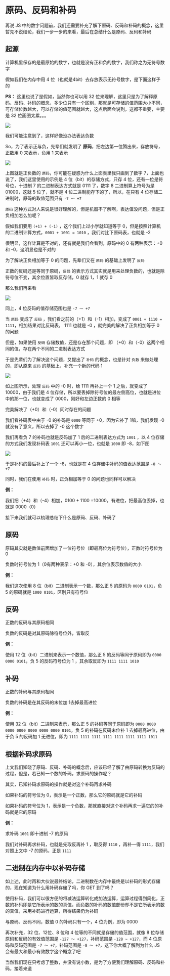 # 原码、反码和补码

再说 JS 中的数字问题前，我们还需要补充了解下原码、反码和补码的概念，这里暂先不说结论，我们一步一步的来看，最后在总结什么是原码、反码和补码



## 起源

计算机里保存的是最原始的数字，也就是没有正和负的数字，我们称之为无符号数字

假如我们在内存中用 4 位（也就是4bit）去存放表示无符号数字，是下面这样子的

**PS：** 这里也说了是假如，当然你也可以用 32 位来理解，这里只是为了解释原码、反码、补码的概念，多少位只有一个区别，那就是可存储的值范围大小不同，可存储位数越大，可以存储的值范围就越大，这点后面会说到，这都不重要，主要是 32 位画图太累。。。

![](http://qiniuimages.isboyjc.com/PictureBed/other/image-20201122183341034.png)

我们可能注意到了，这样好像没办法表达负数

So，为了表示正与负，先辈们就发明了 **原码**，把左边第一位腾出来，存放符号，正数用 0 来表示，负用 1 来表示

![](http://qiniuimages.isboyjc.com/PictureBed/other/image-20201117212137235.png)

上图就是正负数的 `原码`，你可能在疑惑为什么上面表里我只画到了数字 7，上面也说了，我们这里使用的示例是 4 位（bit）的存储方式，只存 4 位，还有一位是符号位，十进制 7 的二进制表达方式就是 0111 了，数字 8 二进制算上符号为是 01000，这就 5 位了，就不是 4 位二进制能存下的了，所以，在只有 4 位存储二进制时，原码的取值范围只有 `-7 ～ +7` 

`原码` 这种方式对人来说是很好理解的，但是机器不了解啊，表达值没问题，但是正负相加怎么加呢？

假如我们要用 `(+1) + (-1)` ，这个我们上过小学就知道等于 0，但是按照计算机的二进制计算方式，`0001 + 1001 = 1010` ，我们对比下原码表，也就是 -2

很明显，这样计算是不对的，还有就是我们会看到，原码中的 0 有两种表示：+0 和 -0，这明显也是不对的

为了解决正负相加等于 0 的问题，先辈们又在 `原码` 的基础上发明了 `反码`

正数的反码还是等同于原码，`反码` 的表示方式其实就是用来处理负数的，也就是除符号位不变，其余位置皆取反存储，0 就存 1，1 就存 0

那么我们再来看

![](http://qiniuimages.isboyjc.com/PictureBed/other/image-20201122183505866.png)

同上，4 位反码的值存储范围也是 `-7 ～ +7`

当 `原码` 变成了 `反码` ，我们看之前的（+1）和（-1）相加，变成了 `0001 + 1110 = 1111`，相加结果对比反码表， 1111 也就是 -0 ，就完美的解决了正负相加等于 0 的问题

但是，如果使用 `反码` 存储数值，还是存在那个问题，即 （+0）和（-0）这两个相同的值，存在两个不同的二进制表达方式

于是先辈们为了解决这个问题，又提出了 `补码` 的概念，也是针对 `负数` 来做处理的，即从原来 `反码` 的基础上，补充一个新的代码 1

![](http://qiniuimages.isboyjc.com/PictureBed/other/image-20201122183627781.png)

如上图所示，处理 `反码` 中的 -0 时，给 1111 再补上一个 1 之后，就变成了 10000，由于我们是 4 位存储，所以要丢掉除符号位的最左侧高位，也就是进位中的那一位，也就变成了 0000，刚好和左边正数的 0 相等

完美解决了（+0）和（-0）同时存在的问题

我们看补码表中由于 -0 的补码是 `0000` 等同于 +0，因为它补了 1嘛，我们发现 -0 就没有了意义，所以去掉了 -0 这个数字

我们再看负 7 的补码也就是反码加了 1 后的二进制表达方式为 `1001` ，以 4 位存储的方式我们发现补码表 `1001` 还可以再小一位，也就是 `1000` 即 -8，如下图

![](http://qiniuimages.isboyjc.com/PictureBed/other/image-20201117225925521.png)

于是补码的最后补上了一个 -8，也就是在 4 位存储中补码的值表达范围是 `-8 ～ +7` 

同时，我们在使用 `补码` 时，正负相加等于 0 的问题也同样可以解决

**例：**

我们把（+4）和（-4）相加，0100 + 1100 =10000，有进位，把最高位丢掉，也就是 0000（0）

接下来我们就可以梳理总结下什么是原码、反码、补码了



## 原码

原码其实就是数值前面增加了一位符号位（即最高位为符号位），正数时符号位为 0

负数时符号位为 1（0有两种表示：+0 和 -0），其余位表示数值的大小

**例：**

我们这次使用 8 位（bit）二进制表示一个数，那么正 5 的原码为 `0000 0101`，负 5 的原码就是 `1000 0101`，区别只有符号位



## 反码

正数的反码与其原码相同

负数的反码是对其原码除符号位外，皆取反

**例：**

使用 12 位（bit）二进制来表示一个数值，那么正 5 的反码等同于原码即为 `0000 0000 0101`，负 5 的反码符号位为 1 ，其余取反即为 `1111 1111 1010` 



## 补码

正数的补码与其原码相同

负数的补码是在其反码的末位加 1去掉最高进位

**例：**

使用 32 位（bit）二进制来表示，那么正 5 的补码等同于原码即为 `0000 0000 0000 0000 0000 0000 0000 0101`，负 5 的补码在反码末位补 1 去掉最高进位，由于负 5 的反码加 1 无进位，即为 `1111 1111 1111 1111 1111 1111 1111 1011` 



## 根据补码求原码

上文我们知晓了原码、反码、补码的概念后，应该已经了解了由原码转换为反码的过程，但是，若已知一个数的补码，求原码的操作呢？

其实，已知补码求原码的操作就是对这个补码再求补码

如果补码的符号位为 0，表示是一个正数，那么它的原码就是它的补码

如果补码的符号位为 1，表示是一个负数，那就直接对这个补码再求一遍它的的补码就是它的原码

**例：** 

求补码 `1001` 即十进制 -7 的原码

我们对补码再求补码，也就是先取反再补 1 ，取反得 `1110` ，再补一得 `1111`，我们对照上文中 -7 的原码，正是 `1111` 



## 二进制在内存中以补码存储

如上述，此时再和大伙说最终结论，二进制数在内存中最终是以补码的形式存储的，现在知道为什么用补码存储了吗，你 GET 到了吗？

使用补码，我们可以很方便的将减法运算转化成加法运算，运算过程得到简化，正数的补码即是它所表示的数的真值，而负数的补码的数值部份却不是它所表示的数的真值，采用补码进行运算，所得结果仍为补码

与原码、反码不同，数值 0 的补码只有一个，4 位为例，即为 0000 

再次补充，32 位、12位、8 位和 4 位等的不同就是存储的值范围，就像 8 位存储原码和反码的有效值范围是 `-127 ～ +127`，补码范围是 `-128 ~ +127`，而 4 位原码和反码范围是 `-7 ～ +7`，补码范围是 `-8 ～ +7`，这下你大概了解到为什么 JS 会有最大和最小有效数字这个概念了吧

当然我们现在只考虑了整数，并没有说小数，是为了方便我们理解原码、反码和补码，接着来道
